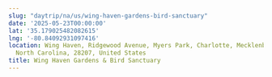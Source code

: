```yaml
---
slug: "daytrip/na/us/wing-haven-gardens-bird-sanctuary"
date: '2025-05-23T00:00:00'
lat: '35.179025482082615'
lng: '-80.84092931097416'
location: Wing Haven, Ridgewood Avenue, Myers Park, Charlotte, Mecklenburg County,
  North Carolina, 28207, United States
title: Wing Haven Gardens & Bird Sanctuary
---
```



